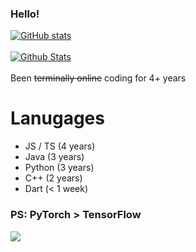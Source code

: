 ### Hello!
[![GitHub stats](https://github-readme-stats-5w5otha6c-notfish232.vercel.app/api?username=NotFish232&theme=onedark)](https://github.com/anuraghazra/github-readme-stats)
\
\
[![Github Stats](https://github-readme-stats-5w5otha6c-notfish232.vercel.app/api/top-langs?username=NotFish232&langs_count=8&theme=onedark)](https://github.com/anuraghazra/github-readme-stats)
\
\
Been ~~terminally online~~ coding for 4+ years 
# Lanugages
* JS / TS (4 years)
* Java (3 years)
* Python (3 years)
* C++ (2 years)
* Dart (< 1 week)
### PS: PyTorch > TensorFlow 
![](https://komarev.com/ghpvc/?username=NotFish232)
